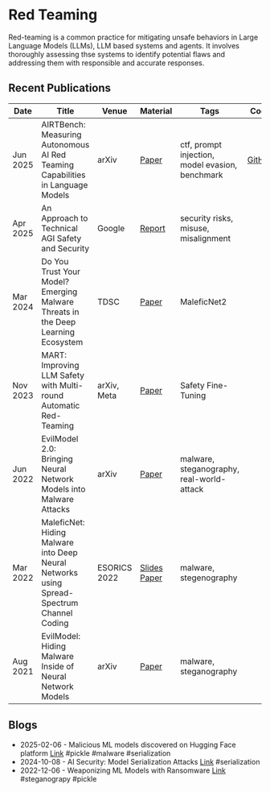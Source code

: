 # Red Teaming
Red-teaming is a common practice for mitigating unsafe behaviors in Large Language
Models (LLMs), LLM based systems and agents. It involves thoroughly assessing thse systems to identify potential flaws and
addressing them with responsible and accurate responses.


## Recent Publications
| Date |Title | Venue | Material | Tags | Code | Summary |
|---|---|---|---|---|---|---|
| Jun 2025 | AIRTBench: Measuring Autonomous AI Red Teaming Capabilities in Language Models | arXiv | [Paper](https://arxiv.org/pdf/2506.14682) | ctf, prompt injection, model evasion, benchmark | [GitHub](https://github.com/dreadnode/AIRTBench-Code) | |
| Apr 2025 | An Approach to Technical AGI Safety and Security | Google | [Report](https://storage.googleapis.com/deepmind-media/DeepMind.com/Blog/evaluating-potential-cybersecurity-threats-of-advanced-ai/An_Approach_to_Technical_AGI_Safety_Apr_2025.pdf) | security risks, misuse, misalignment | | |
| Mar 2024 | Do You Trust Your Model? Emerging Malware Threats in the Deep Learning Ecosystem | TDSC | [Paper](https://arxiv.org/pdf/2403.03593) | MaleficNet2 | | |
| Nov 2023 | MART: Improving LLM Safety with Multi-round Automatic Red-Teaming | arXiv, Meta | [Paper](https://arxiv.org/pdf/2311.07689) | Safety Fine-Tuning | | |
| Jun 2022 | EvilModel 2.0: Bringing Neural Network Models into Malware Attacks | arXiv | [Paper](https://arxiv.org/pdf/2109.04344) | malware, steganography, real-world-attack | | |
| Mar 2022 | MaleficNet: Hiding Malware into Deep Neural Networks using Spread-Spectrum Channel Coding | ESORICS 2022 | [Slides](https://www.sintef.no/contentassets/7db3ab21cd764ba1a336842e39fe236d/03.-michael-alexander-riegler---onde-nevrale-nettverk.pdf) [Paper](https://arxiv.org/pdf/2107.08590)| malware, stegenography | | |
| Aug 2021 | EvilModel: Hiding Malware Inside of Neural Network Models | arXiv | [Paper](https://arxiv.org/pdf/2107.08590) | malware, steganography | | |


## Blogs
* 2025-02-06 - Malicious ML models discovered on Hugging Face platform [Link](https://www.reversinglabs.com/blog/rl-identifies-malware-ml-model-hosted-on-hugging-face) #pickle #malware #serialization
* 2024-10-08 - AI Security: Model Serialization Attacks [Link](https://themlsecopshacker.com/p/ai-security-model-serialization-attacks) #serialization
* 2022-12-06 - Weaponizing ML Models with Ransomware [Link](https://hiddenlayer.com/innovation-hub/weaponizing-machine-learning-models-with-ransomware/) #steganograpy #pickle

